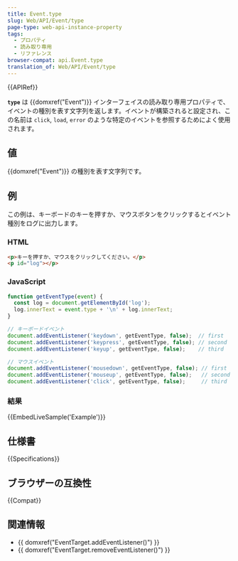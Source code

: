 ```yaml
---
title: Event.type
slug: Web/API/Event/type
page-type: web-api-instance-property
tags:
  - プロパティ
  - 読み取り専用
  - リファレンス
browser-compat: api.Event.type
translation_of: Web/API/Event/type
---
```

{{APIRef}}

**`type`** は {{domxref("Event")}} インターフェイスの読み取り専用プロパティで、イベントの種別を表す文字列を返します。イベントが構築されると設定され、この名前は `click`, `load`, `error` のような特定のイベントを参照するためによく使用されます。

## 値

{{domxref("Event")}} の種別を表す文字列です。

## 例

この例は、キーボードのキーを押すか、マウスボタンをクリックするとイベント種別をログに出力します。

### HTML

```html
<p>キーを押すか、マウスをクリックしてください。</p>
<p id="log"></p>
```

### JavaScript

```js
function getEventType(event) {
  const log = document.getElementById('log');
  log.innerText = event.type + '\n' + log.innerText;
}

// キーボードイベント
document.addEventListener('keydown', getEventType, false);  // first
document.addEventListener('keypress', getEventType, false); // second
document.addEventListener('keyup', getEventType, false);    // third

// マウスイベント
document.addEventListener('mousedown', getEventType, false); // first
document.addEventListener('mouseup', getEventType, false);   // second
document.addEventListener('click', getEventType, false);     // third
```

### 結果

{{EmbedLiveSample('Example')}}

## 仕様書

{{Specifications}}

## ブラウザーの互換性

{{Compat}}

## 関連情報

- {{ domxref("EventTarget.addEventListener()") }}
- {{ domxref("EventTarget.removeEventListener()") }}

